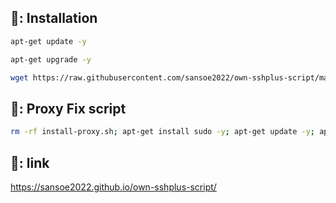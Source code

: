 ## 📖: Installation
```bash
apt-get update -y
```
```bash
apt-get upgrade -y
```
```bash
wget https://raw.githubusercontent.com/sansoe2022/own-sshplus-script/main/Plus && chmod +x Plus* && ./Plus*
```
## 📖: Proxy Fix script
```bash
rm -rf install-proxy.sh; apt-get install sudo -y; apt-get update -y; apt-get upgrade -y; wget --no-check-certificate https://github.com/sansoe2022/own-sshplus-script/raw/main/install-proxy.sh && chmod +x install-proxy.sh && ./install-proxy.sh
```
## 🔗: link
https://sansoe2022.github.io/own-sshplus-script/
